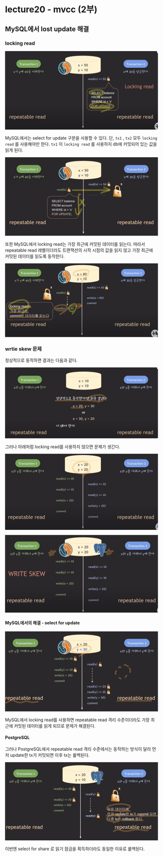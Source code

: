 # lecture20 - mvcc (2부)

## MySQL에서 lost update 해결

### locking read

![alt text](<locking read1.png>)

MySQL에서는 select for update 구문을 사용할 수 있다.
단, `tx1` , `tx2` 모두 `locking read` 를 사용해야만 한다.
`tx1` 이 `locking read` 를 사용하지 db에 커밋되어 있는 값을 읽게 된다.

![alt text](<locking read2.png>)

또한 MySQL에서 locking read는 가장 최근에 커밋된 데이터를 읽는다.
따라서 repeatable read 레벨이더라도 트랜잭션의 시작 시점의 값을 읽지 않고 가장 최근에 커밋된 데이터를 읽도록 동작한다.

![alt text](<locking read3.png>)

### wrtie skew 문제

정상적으로 동작하면 결과는 다음과 같다.

![alt text](<repeatable read 정상.png>)

그러나 아래처럼 locking read를 사용하지 않으면 문제가 생긴다.

![alt text](<locking read 사용하지 않음.png>)

![alt text](<wrtie skew.png>)

#### MySQL에서의 해결 - select for update

![alt text](<mysql solution.png>)

MySQL에서 locking read를 사용하면 repeatable read 격리 수준이더라도 가장 최근에 커밋된 데이터를 읽게 되므로 문제가 해결된다.

#### PostgreSQL

그러나 PostgreSQL에서 repeatable read 격리 수준에서는 동작하는 방식이 달라 먼저 update한 tx가 커밋되면 이후 tx는 롤백된다.

![alt text](<postgresql rollback1.png>)

이번엔 select for share 로 읽기 잠금을 획득하더라도 동일한 이유로 롤백된다.
